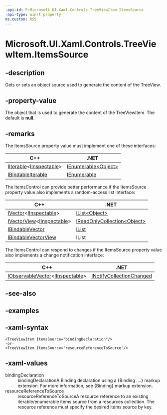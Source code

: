 ```yaml
---
-api-id: P:Microsoft.UI.Xaml.Controls.TreeViewItem.ItemsSource
-api-type: winrt property
ms.custom: RS5
---
```

<!-- Property syntax.
public object ItemsSource { get;  set; }
-->

# Microsoft.UI.Xaml.Controls.TreeViewItem.ItemsSource


## -description

Gets or sets an object source used to generate the content of the TreeView.


## -property-value

The object that is used to generate the content of the TreeViewItem. The default is **null**.


## -remarks

The ItemsSource property value must implement one of these interfaces:

| C++ | .NET |
| -- | -- |
| [IIterable](/uwp/api/windows.foundation.collections.iiterable_t_)&lt;[IInspectable](/windows/win32/api/inspectable/nn-inspectable-iinspectable)&gt; | [IEnumerable&lt;Object&gt;](/dotnet/api/system.collections.generic.ienumerable-1?view=dotnet-uwp-10.0) |
| [IBindableIterable](/uwp/api/windows.ui.xaml.interop.ibindableiterable) | [IEnumerable](/dotnet/api/system.collections.ienumerable?view=dotnet-uwp-10.0) |

The ItemsControl can provide better performance if the ItemsSource property value also implements a random-access list interface:

| C++ | .NET |
| -- | -- |
| [IVector](/uwp/api/windows.foundation.collections.ivector_t_)&lt;[IInspectable](/windows/win32/api/inspectable/nn-inspectable-iinspectable)&gt; | [IList&lt;Object&gt;](/dotnet/api/system.collections.generic.ilist-1?view=dotnet-uwp-10.0) |
| [IVectorView](/uwp/api/windows.foundation.collections.ivectorview_t_)&lt;[IInspectable](/windows/win32/api/inspectable/nn-inspectable-iinspectable)&gt; | [IReadOnlyCollection&lt;Object&gt;](/dotnet/api/system.collections.generic.ireadonlylist-1?view=dotnet-uwp-10.0) |
| [IBindableVector](/uwp/api/windows.ui.xaml.interop.ibindablevector) | [IList](/dotnet/api/system.collections.ilist?view=dotnet-uwp-10.0) |
| [IBindableVectorView](/uwp/api/windows.ui.xaml.interop.ibindablevectorview) | IList |

The ItemsControl can respond to changes if the ItemsSource property value also implements a change notification interface:

| C++ | .NET |
| -- | -- |
| [IObservableVector](/uwp/api/windows.foundation.collections.iobservablevector_t_)&lt;[IInspectable](/windows/win32/api/inspectable/nn-inspectable-iinspectable)&gt; | [INotifyCollectionChanged](/dotnet/api/system.collections.specialized.inotifycollectionchanged?view=dotnet-uwp-10.0) |

## -see-also


## -examples


## -xaml-syntax

```xaml
<TreeViewItem ItemsSource="bindingDeclaration"/>
-or-
<TreeViewItem ItemsSource="resourceReferenceToSource"/>
```


## -xaml-values

<dl><dt>bindingDeclaration</dt><dd>bindingDeclarationA Binding declaration using a {Binding ....} markup extension. For more information, see {Binding} markup extension.</dd>
<dt>resourceReferenceToSource</dt><dd>resourceReferenceToSourceA resource reference to an existing iterable/enumerable items source from a resources collection. The resource reference must specify the desired items source by key.</dd>
</dl>


